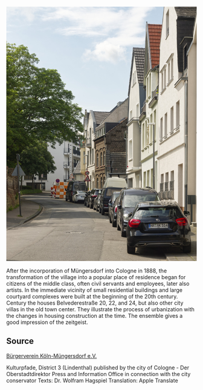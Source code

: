 ![Stadtvillen Belvederestraße](./images/05315000-b03-t03/p3.5.jpg)

After the incorporation of Müngersdorf into Cologne in 1888, the transformation of the village into a popular place of residence began for citizens of the middle class, often civil servants and employees, later also artists. In the immediate vicinity of small residential buildings and large courtyard complexes were built at the beginning of the 20th century. Century the houses Belvederestraße 20, 22, and 24, but also other city villas in the old town center. They illustrate the process of urbanization with the changes in housing construction at the time. The ensemble gives a good impression of the zeitgeist.

## Source

[Bürgerverein Köln-Müngersdorf e.V.](https://www.buergerverein-koeln-muengersdorf.de/)

Kulturpfade, District 3 (Lindenthal)
published by the city of Cologne - Der Oberstadtdirektor
Press and Information Office in connection with the city conservator
Texts: Dr. Wolfram Hagspiel
Translation: Apple Translate